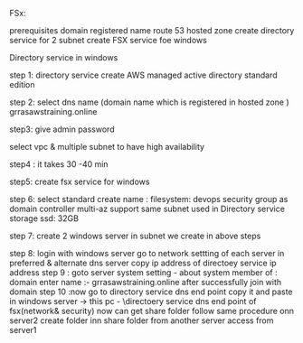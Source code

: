 FSx:

prerequisites 
 domain registered name 
route 53 hosted zone 
create directory service for 2 subnet 
create FSX service foe windows  

Directory service in windows

step 1: directory service 
create AWS managed active directory 
standard edition 

step 2: select dns name (domain name which is registered in hosted zone )
grrasawstraining.online 

step3: give admin password 

select vpc & multiple subnet to have high availability 

step4 : it takes 30 -40 min 
 
step5: create fsx service for windows 

step 6: select standard create 
           name : filesystem: devops 
            security group as domain controller 
	   multi-az support  same subnet used in Directory service 
	   storage ssd: 32GB 
            
step 7: create 2 windows server in subnet we create in above steps 

step 8: login with windows server 
           go to network settting of each server in preferred & alternate dns server copy ip address of directoey service ip address 
step 9 : goto server system setting - about system 
	   member of : domain enter name :- grrasawstraining.online 
           after successfully join with domain 
step 10 :now go to directory service dns end point copy it and paste in 
            windows server -> this pc - \\directoery service dns end point of fsx(network& security)
            now can get share folder follow same procedure onn server2 
            create folder inn share folder from another server access from server1 



	



  